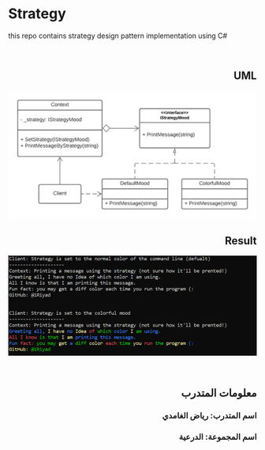# Strategy
this repo contains strategy design pattern implementation using C#


<br/> 
<div dir="rtl" >
  
## UML
  
![UML](https://github.com/1Riyad/Strategy/blob/main/DP_Strategy/DP_Strategy.png)  
  
## Result
![Demo](https://github.com/1Riyad/Strategy/blob/main/DP_Strategy/result.png)  
  
  
<br/>
  
##  معلومات المتدرب
###  اسم المتدرب:  رياض الغامدي
### اسم المجموعة:  الدرعية

</div>
